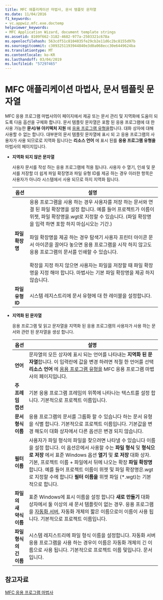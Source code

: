 ```yaml
---
title: MFC 애플리케이션 마법사, 문서 템플릿 문자열
ms.date: 11/04/2016
f1_keywords:
- vc.appwiz.mfc.exe.doctemp
helpviewer_keywords:
- MFC Application Wizard, document template strings
ms.assetid: 8109f662-3182-4682-977a-2503321c678a
ms.openlocfilehash: 563cdf51c8104035fe29cb2e11d6c2bc8155d97b
ms.sourcegitcommit: c3093251193944840e3d0a068ecc30e6449624ba
ms.translationtype: MT
ms.contentlocale: ko-KR
ms.lasthandoff: 03/04/2019
ms.locfileid: "57297465"
---
```

# <a name="document-template-strings-mfc-application-wizard"></a>MFC 애플리케이션 마법사, 문서 템플릿 문자열

MFC 응용 프로그램 마법사의이 페이지에서 제공 또는 문서 관리 및 지역화에 도움이 되도록 다음 옵션을 구체화 합니다. 문서 템플릿 문자열은 포함 된 응용 프로그램에 대 한 사용 가능한 **문서/뷰 아키텍처 지원** 에 [응용 프로그램 유형을](../../mfc/reference/application-type-mfc-application-wizard.md)합니다. 대화 상자에 대해 사용할 수 없는 합니다. 대부분의 문서 템플릿 문자열에 표시 되 고 응용 프로그램의 사용자가 사용 되므로로 지역화 됩니다는 **리소스 언어** 에 표시 된를 **응용 프로그램 유형을** 마법사의 페이지입니다.

- **지역화 되지 않은 문자열**

   사용자 문서를 작성 하는 응용 프로그램에 적용 됩니다. 사용자 수 열기, 인쇄 및 문서를 저장할 더 쉽게 파일 확장명과 파일 유형 ID를 제공 하는 경우 이러한 항목은 사용자가 아니라 시스템에서 사용 되므로 하지 지역화 됩니다.

   |옵션|설명|
   |------------|-----------------|
   |**파일 확장명**|응용 프로그램을 사용 하는 경우 사용자를 저장 하는 문서와 연결 된 파일 확장명을 설정 합니다. 예를 들어 프로젝트가 이름이 위젯, 파일 확장명을.wgt로 지정할 수 있습니다. (파일 확장명을 입력 하면 포함 하지 마십시오는 기간.)<br /><br /> 파일 확장명을 제공 하는 경우 탐색기 사용자 프린터 아이콘 문서 아이콘을 끌어다 놓으면 응용 프로그램을 시작 하지 않고도 응용 프로그램의 문서를 인쇄할 수 있습니다.<br /><br /> 확장을 지정 하지 않으면 사용자는 파일을 저장할 때 파일 확장명을 지정 해야 합니다. 마법사는 기본 파일 확장명을 제공 하지 않습니다.|
   |**파일 유형 ID**|시스템 레지스트리에 문서 유형에 대 한 레이블을 설정합니다.|

- **지역화 된 문자열**

   응용 프로그램 및 읽고 문자열을 지역화 된 응용 프로그램의 사용자가 사용 하는 문서와 관련 된 문자열을 생성 합니다.

   |옵션|설명|
   |------------|-----------------|
   |**언어**|문자열의 모든 상자에 표시 되는 언어를 나타내는 **지역화 된 문자열**합니다. 이 입력란에 값을 변경 하려면 적절 한 언어를 선택 **리소스 언어** 에 [응용 프로그램 유형을](../../mfc/reference/application-type-mfc-application-wizard.md) MFC 응용 프로그램 마법사의 페이지입니다.|
   |**주 프레임 캡션**|기본 응용 프로그램 프레임의 위쪽에 나타나는 텍스트를 설정 합니다. 기본적으로 프로젝트 이름입니다.|
   |**문서 형식 이름**|응용 프로그램의 문서를 그룹화 할 수 있습니다 하는 문서 유형을 식별 합니다. 기본적으로 프로젝트 이름입니다. 기본값을 변경 해도이 대화 상자에서 다른 옵션은 변경 되지 않습니다.|
   |**필터 이름**|사용자가 파일 형식의 파일을 찾으려면 나타낼 수 있습니다 이름을 설정 합니다. 이 옵션은에서 사용할 수는 **파일 형식** 및 **형식으로 저장** 에서 표준 Windows 옵션 **열기** 및 **로 저장** 대화 상자. 기본, 프로젝트 이름 + 파일에서 뒤에 나오는 확장 **파일 확장명**합니다. 예를 들어 프로젝트 이름이 위젯 및 파일 확장명은.wgt로 지정할 수에 합니다 **필터 이름을** 위젯 파일 (*.wgt)는 기본적으로 합니다.|
   |**파일의 새 약식 이름**|표준 Windows에 표시 이름을 설정 합니다 **새로 만들기** 대화 상자에서 둘 이상의 새 문서 템플릿이 없는 경우. 응용 프로그램을 [자동화 서버](../../mfc/automation-servers.md), 자동화 개체의 짧은 이름으로이 이름이 사용 됩니다. 기본적으로 프로젝트 이름입니다.|
   |**파일 형식의 긴 이름**|시스템 레지스트리에 파일 형식 이름을 설정합니다. 자동화 서버 응용 프로그램을 사용 하는 경우이 이름은 자동화 개체의 긴 이름으로 사용 됩니다. 기본적으로 프로젝트 이름 및입니다. 문서입니다.|

## <a name="see-also"></a>참고자료

[MFC 응용 프로그램 마법사](../../mfc/reference/mfc-application-wizard.md)
